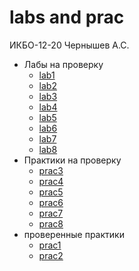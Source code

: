 # labs and prac
ИКБО-12-20 Чернышев А.С.
* Лабы на проверку
  * [lab1](./src/ru/mirea/lab1)
  * [lab2](./src/ru/mirea/lab2)
  * [lab3](./src/ru/mirea/lab3)
  * [lab4](./src/ru/mirea/lab4)
  * [lab5](./src/ru/mirea/lab5)
  * [lab6](./src/ru/mirea/lab6)
  * [lab7](./src/ru/mirea/lab7)
  * [lab8](./src/ru/mirea/lab8)
* Практики на проверку
  * [prac3](./src/ru/mirea/prac3)
  * [prac4](./src/ru/mirea/prac4)
  * [prac5](./src/ru/mirea/prac5)
  * [prac6](./src/ru/mirea/prac6)
  * [prac7](./src/ru/mirea/prac7)
  * [prac8](./src/ru/mirea/prac8)
* проверенные практики
  * [prac1](./src/ru/mirea/prac1)
  * [prac2](./src/ru/mirea/prac2)
